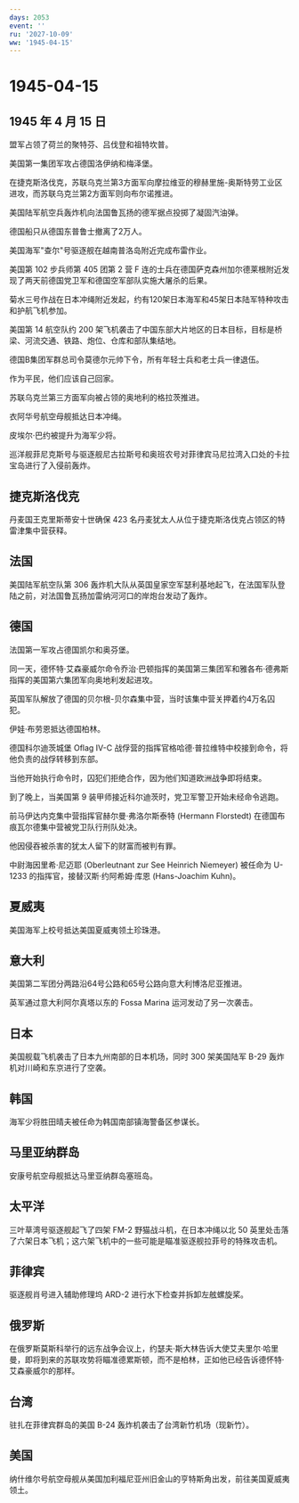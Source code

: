 ```yaml
---
days: 2053
event: ''
ru: '2027-10-09'
ww: '1945-04-15'
---
```


# 1945-04-15

## 1945 年 4 月 15 日

盟军占领了荷兰的聚特芬、吕伐登和祖特坎普。

美国第一集团军攻占德国洛伊纳和梅泽堡。

在捷克斯洛伐克，苏联乌克兰第3方面军向摩拉维亚的穆赫里施-奥斯特劳工业区进攻，而苏联乌克兰第2方面军则向布尔诺推进。

美国陆军航空兵轰炸机向法国鲁瓦扬的德军据点投掷了凝固汽油弹。

德国船只从德国东普鲁士撤离了2万人。

美国海军"查尔"号驱逐舰在越南普洛岛附近完成布雷作业。

美国第 102 步兵师第 405 团第 2 营 F
连的士兵在德国萨克森州加尔德莱根附近发现了两天前德国党卫军和德国空军部队实施大屠杀的后果。

菊水三号作战在日本冲绳附近发起，约有120架日本海军和45架日本陆军特种攻击和护航飞机参加。

美国第 14 航空队约 200
架飞机袭击了中国东部大片地区的日本目标，目标是桥梁、河流交通、铁路、炮位、仓库和部队集结地。

德国B集团军群总司令莫德尔元帅下令，所有年轻士兵和老士兵一律退伍。

作为平民，他们应该自己回家。

苏联乌克兰第三方面军向被占领的奥地利的格拉茨推进。

衣阿华号航空母舰抵达日本冲绳。

皮埃尔·巴约被提升为海军少将。

巡洋舰菲尼克斯号与驱逐舰尼古拉斯号和奥班农号对菲律宾马尼拉湾入口处的卡拉宝岛进行了入侵前轰炸。

## 捷克斯洛伐克

丹麦国王克里斯蒂安十世确保 423
名丹麦犹太人从位于捷克斯洛伐克占领区的特雷津集中营获释。

## 法国

美国陆军航空队第 306
轰炸机大队从英国皇家空军瑟利基地起飞，在法国军队登陆之前，对法国鲁瓦扬加雷纳河河口的岸炮台发动了轰炸。

## 德国

法国第一军攻占德国凯尔和奥芬堡。

同一天，德怀特·艾森豪威尔命令乔治·巴顿指挥的美国第三集团军和雅各布·德弗斯指挥的美国第六集团军向奥地利发起进攻。

英国军队解放了德国的贝尔根-贝尔森集中营，当时该集中营关押着约4万名囚犯。

伊娃·布劳恩抵达德国柏林。

德国科尔迪茨城堡 Oflag IV-C
战俘营的指挥官格哈德·普拉维特中校接到命令，将他负责的战俘转移到东部。

当他开始执行命令时，囚犯们拒绝合作，因为他们知道欧洲战争即将结束。

到了晚上，当美国第 9 装甲师接近科尔迪茨时，党卫军警卫开始未经命令逃跑。

前马伊达内克集中营指挥官赫尔曼·弗洛尔斯泰特 (Hermann Florstedt)
在德国布痕瓦尔德集中营被党卫队行刑队处决。

他因侵吞被杀害的犹太人留下的财富而被判有罪。

中尉海因里希·尼迈耶 (Oberleutnant zur See Heinrich Niemeyer) 被任命为
U-1233 的指挥官，接替汉斯·约阿希姆·库恩 (Hans-Joachim Kuhn)。

## 夏威夷

美国海军上校号抵达美国夏威夷领土珍珠港。

## 意大利

美国第二军团分两路沿64号公路和65号公路向意大利博洛尼亚推进。

英军通过意大利阿尔真塔以东的 Fossa Marina 运河发动了另一次袭击。

## 日本

美国舰载飞机袭击了日本九州南部的日本机场，同时 300 架美国陆军 B-29
轰炸机对川崎和东京进行了空袭。

## 韩国

海军少将胜田晴夫被任命为韩国南部镇海警备区参谋长。

## 马里亚纳群岛

安康号航空母舰抵达马里亚纳群岛塞班岛。

## 太平洋

三叶草湾号驱逐舰起飞了四架 FM-2 野猫战斗机，在日本冲绳以北 50
英里处击落了六架日本飞机；这六架飞机中的一些可能是瞄准驱逐舰拉菲号的特殊攻击机。

## 菲律宾

驱逐舰肖号进入辅助修理坞 ARD-2 进行水下检查并拆卸左舷螺旋桨。

## 俄罗斯

在俄罗斯莫斯科举行的远东战争会议上，约瑟夫·斯大林告诉大使艾夫里尔·哈里曼，即将到来的苏联攻势将瞄准德累斯顿，而不是柏林，正如他已经告诉德怀特·艾森豪威尔的那样。

## 台湾

驻扎在菲律宾群岛的美国 B-24 轰炸机袭击了台湾新竹机场（现新竹）。

## 美国

纳什维尔号航空母舰从美国加利福尼亚州旧金山的亨特斯角出发，前往美国夏威夷领土。
